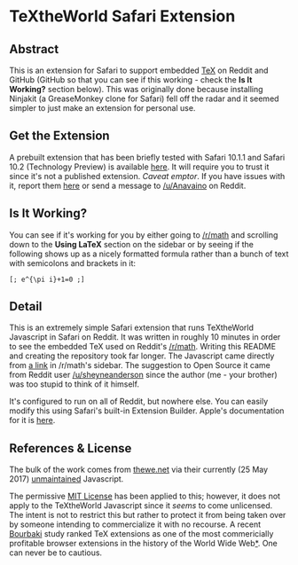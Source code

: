 # TeXtheWorld Safari Extension

## Abstract
This is an extension for Safari to support embedded [TeX](https://en.wikipedia.org/wiki/TeX) on Reddit and GitHub (GitHub so that you can see if this working - check the **Is It Working?** section below). This was originally done because installing Ninjakit (a GreaseMonkey clone for Safari) fell off the radar and it seemed simpler to just make an extension for personal use.

## Get the Extension
A prebuilt extension that has been briefly tested with Safari 10.1.1 and Safari 10.2 (Technology Preview) is available [here](https://github.com/anavaino/TeXtheWorld/raw/master/TeXtheWorld.safariextz). It will require you to trust it since it's not a published extension. *Caveat emptor*. If you have issues with it, report them [here](https://github.com/anavaino/TeXtheWorld/issues) or send a message to [/u/Anavaino](https://www.reddit.com/message/compose/?to=Anavaino) on Reddit.

## Is It Working?
You can see if it's working for you by either going to [/r/math](https://www.reddit.com/r/math) and scrolling down to the **Using LaTeX** section on the sidebar or by seeing if the following shows up as a nicely formatted formula rather than a bunch of text with semicolons and brackets in it:

`[; e^{\pi i}+1=0 ;]`


## Detail
This is an extremely simple Safari extension that runs TeXtheWorld Javascript in Safari on Reddit. It was written in roughly
10 minutes in order to see the embedded TeX used on Reddit's [/r/math](https://www.reddit.com/r/math). Writing this README and creating the repository took far longer. The Javascript came
directly from [a link](http://thewe.net/tex/textheworld7.user.js) in /r/math's sidebar. The suggestion to Open Source it came from Reddit user
[/u/sheyneanderson](https://www.reddit.com/user/sheyneanderson) since the author (me - your brother) was too stupid to think of it himself.

It's configured to run on all of Reddit, but nowhere else. You can easily modify this using Safari's built-in
Extension Builder. Apple's documentation for it is [here](https://developer.apple.com/library/content/documentation/Tools/Conceptual/SafariExtensionGuide/Introduction/Introduction.html).

## References & License
The bulk of the work comes from [thewe.net](http://thewe.net) via their currently (25 May 2017)
[unmaintained](http://thewe.net/tex/) Javascript.

The permissive [MIT License](https://en.wikipedia.org/wiki/MIT_License) has been applied to this; however, it does not
apply to the TeXtheWorld Javascript since it *seems* to come unlicensed. The intent is not to restrict this but rather to
protect it from being taken over by someone intending to commercialize it with no recourse. A recent
[Bourbaki](https://en.wikipedia.org/wiki/Nicolas_Bourbaki) study ranked TeX extensions as one of the most commericially
profitable browser extensions in the history of the World Wide Web[\*](https://en.wikipedia.org/wiki/Poe's_law). One can never be to cautious.
